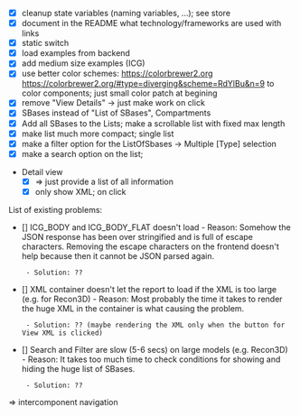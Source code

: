 - [x] cleanup state variables (naming variables, ...); see store
- [x] document in the README what technology/frameworks are used with links
- [x] static switch
- [x] load examples from backend
- [x] add medium size examples (ICG)
- [x] use better color schemes: https://colorbrewer2.org
  https://colorbrewer2.org/#type=diverging&scheme=RdYlBu&n=9
  to color components; just small color patch at begining
- [x] remove "View Details" -> just make work on click  
- [x] SBases instead of "List of SBases", Compartments
- [x] Add all SBases to the Lists; make a scrollable list with fixed max length
- [x] make list much more compact; single list
- [x] make a filter option for the ListOfSbases -> Multiple [Type] selection
- [x] make a search option on the list;
- Detail view 
  - [x] => just provide a list of all information
  - [x] only show XML; on click

List of existing problems:
 - [] ICG_BODY and ICG_BODY_FLAT doesn't load
        - Reason: Somehow the JSON response has been over stringified and is full of escape     characters. Removing the escape characters on the frontend doesn't help because then it cannot be JSON parsed again. 
        
        - Solution: ??

 - [] XML container doesn't let the report to load if the XML is too large (e.g. for Recon3D)
        - Reason: Most probably the time it takes to render the huge XML in the container is what causing the problem. 

        - Solution: ?? (maybe rendering the XML only when the button for View XML is clicked)

 - [] Search and Filter are slow (5-6 secs) on large models (e.g. Recon3D)
        - Reason: It takes too much time to check conditions for showing and hiding the huge list of SBases. 

        - Solution: ??

    
=> intercomponent navigation
